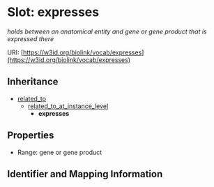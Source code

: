 # Slot: expresses
_holds between an anatomical entity and gene or gene product that is expressed there_


URI: [https://w3id.org/biolink/vocab/expresses](https://w3id.org/biolink/vocab/expresses)




## Inheritance

* [related_to](related_to.md)
    * [related_to_at_instance_level](related_to_at_instance_level.md)
        * **expresses**



## Properties

 * Range: gene or gene product



## Identifier and Mapping Information





